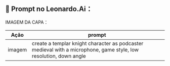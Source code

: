 ## 🧠 Prompt no Leonardo.Ai：


IMAGEM DA CAPA：

|   Ação   | prompt                                                                                                                                                                                                                                                                         |
| :------: | ------------------------------------------------------------------------------------------------------------------------------------------------------------------------------------------------------------------------------------------------------------------------------ |
|  imagem  | create a templar knight character as podcaster medieval with a microphone, game style, low resolution, down angle                                      
